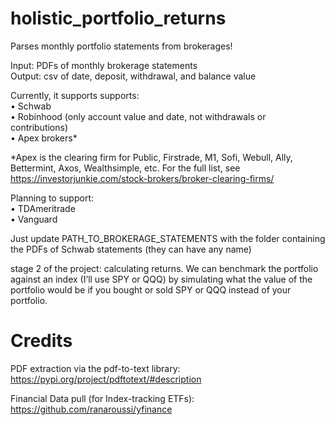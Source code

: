 # holistic_portfolio_returns

Parses monthly portfolio statements from brokerages!

Input: PDFs of monthly brokerage statements \
Output: csv of date, deposit, withdrawal, and balance value 

Currently, it supports supports: \
• Schwab \
• Robinhood (only account value and date, not withdrawals or contributions) \
• Apex brokers*



*Apex is the clearing firm for Public, Firstrade, M1, Sofi, Webull, Ally, Bettermint, Axos, Wealthsimple, etc. For the full list, see https://investorjunkie.com/stock-brokers/broker-clearing-firms/


Planning to support: \
• TDAmeritrade \
• Vanguard


Just update PATH_TO_BROKERAGE_STATEMENTS with the folder containing the PDFs of Schwab statements (they can have any name)



stage 2 of the project: calculating returns. We can benchmark the portfolio against an index (I’ll use SPY or QQQ) by simulating what the value of the portfolio would be if you bought or sold SPY or QQQ instead of your portfolio.


# Credits

PDF extraction via the pdf-to-text library:
https://pypi.org/project/pdftotext/#description

Financial Data pull (for Index-tracking ETFs):
https://github.com/ranaroussi/yfinance